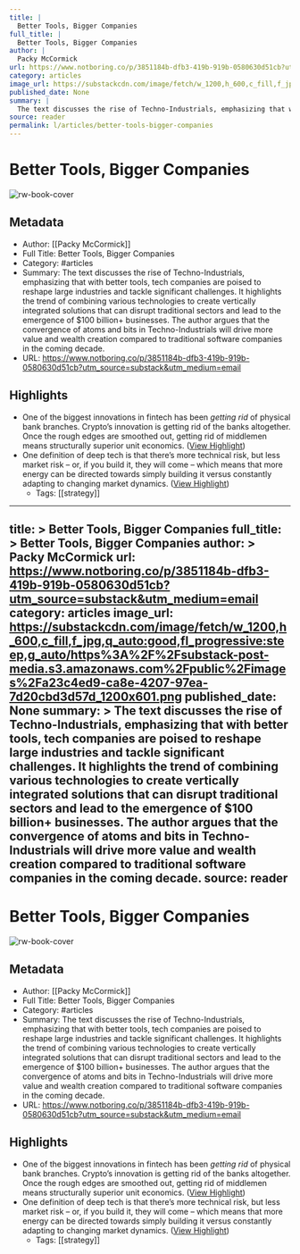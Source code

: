 ```yaml
---
title: |
  Better Tools, Bigger Companies
full_title: |
  Better Tools, Bigger Companies
author: |
  Packy McCormick
url: https://www.notboring.co/p/3851184b-dfb3-419b-919b-0580630d51cb?utm_source=substack&utm_medium=email
category: articles
image_url: https://substackcdn.com/image/fetch/w_1200,h_600,c_fill,f_jpg,q_auto:good,fl_progressive:steep,g_auto/https%3A%2F%2Fsubstack-post-media.s3.amazonaws.com%2Fpublic%2Fimages%2Fa23c4ed9-ca8e-4207-97ea-7d20cbd3d57d_1200x601.png
published_date: None
summary: |
  The text discusses the rise of Techno-Industrials, emphasizing that with better tools, tech companies are poised to reshape large industries and tackle significant challenges. It highlights the trend of combining various technologies to create vertically integrated solutions that can disrupt traditional sectors and lead to the emergence of $100 billion+ businesses. The author argues that the convergence of atoms and bits in Techno-Industrials will drive more value and wealth creation compared to traditional software companies in the coming decade.
source: reader
permalink: l/articles/better-tools-bigger-companies
---
```

# Better Tools, Bigger Companies

![rw-book-cover](https://substackcdn.com/image/fetch/w_1200,h_600,c_fill,f_jpg,q_auto:good,fl_progressive:steep,g_auto/https%3A%2F%2Fsubstack-post-media.s3.amazonaws.com%2Fpublic%2Fimages%2Fa23c4ed9-ca8e-4207-97ea-7d20cbd3d57d_1200x601.png)

## Metadata
- Author: [[Packy McCormick]]
- Full Title: Better Tools, Bigger Companies
- Category: #articles
- Summary: The text discusses the rise of Techno-Industrials, emphasizing that with better tools, tech companies are poised to reshape large industries and tackle significant challenges. It highlights the trend of combining various technologies to create vertically integrated solutions that can disrupt traditional sectors and lead to the emergence of $100 billion+ businesses. The author argues that the convergence of atoms and bits in Techno-Industrials will drive more value and wealth creation compared to traditional software companies in the coming decade.
- URL: https://www.notboring.co/p/3851184b-dfb3-419b-919b-0580630d51cb?utm_source=substack&utm_medium=email

## Highlights
- One of the biggest innovations in fintech has been *getting rid* of physical bank branches. Crypto’s innovation is getting rid of the banks altogether. Once the rough edges are smoothed out, getting rid of middlemen means structurally superior unit economics. ([View Highlight](https://read.readwise.io/read/01hz7c3353qf8hmv189bec2ktd))
- One definition of deep tech is that there’s more technical risk, but less market risk – or, if you build it, they will come – which means that more energy can be directed towards simply building it versus constantly adapting to changing market dynamics. ([View Highlight](https://read.readwise.io/read/01hz7d2j85dvt57w23zce5rn7t))
    - Tags: [[strategy]] 


---
title: >
  Better Tools, Bigger Companies
full_title: >
  Better Tools, Bigger Companies
author: >
  Packy McCormick
url: https://www.notboring.co/p/3851184b-dfb3-419b-919b-0580630d51cb?utm_source=substack&utm_medium=email
category: articles
image_url: https://substackcdn.com/image/fetch/w_1200,h_600,c_fill,f_jpg,q_auto:good,fl_progressive:steep,g_auto/https%3A%2F%2Fsubstack-post-media.s3.amazonaws.com%2Fpublic%2Fimages%2Fa23c4ed9-ca8e-4207-97ea-7d20cbd3d57d_1200x601.png
published_date: None
summary: >
  The text discusses the rise of Techno-Industrials, emphasizing that with better tools, tech companies are poised to reshape large industries and tackle significant challenges. It highlights the trend of combining various technologies to create vertically integrated solutions that can disrupt traditional sectors and lead to the emergence of $100 billion+ businesses. The author argues that the convergence of atoms and bits in Techno-Industrials will drive more value and wealth creation compared to traditional software companies in the coming decade.
source: reader
---
# Better Tools, Bigger Companies

![rw-book-cover](https://substackcdn.com/image/fetch/w_1200,h_600,c_fill,f_jpg,q_auto:good,fl_progressive:steep,g_auto/https%3A%2F%2Fsubstack-post-media.s3.amazonaws.com%2Fpublic%2Fimages%2Fa23c4ed9-ca8e-4207-97ea-7d20cbd3d57d_1200x601.png)

## Metadata
- Author: [[Packy McCormick]]
- Full Title: Better Tools, Bigger Companies
- Category: #articles
- Summary: The text discusses the rise of Techno-Industrials, emphasizing that with better tools, tech companies are poised to reshape large industries and tackle significant challenges. It highlights the trend of combining various technologies to create vertically integrated solutions that can disrupt traditional sectors and lead to the emergence of $100 billion+ businesses. The author argues that the convergence of atoms and bits in Techno-Industrials will drive more value and wealth creation compared to traditional software companies in the coming decade.
- URL: https://www.notboring.co/p/3851184b-dfb3-419b-919b-0580630d51cb?utm_source=substack&utm_medium=email

## Highlights
- One of the biggest innovations in fintech has been *getting rid* of physical bank branches. Crypto’s innovation is getting rid of the banks altogether. Once the rough edges are smoothed out, getting rid of middlemen means structurally superior unit economics. ([View Highlight](https://read.readwise.io/read/01hz7c3353qf8hmv189bec2ktd))
- One definition of deep tech is that there’s more technical risk, but less market risk – or, if you build it, they will come – which means that more energy can be directed towards simply building it versus constantly adapting to changing market dynamics. ([View Highlight](https://read.readwise.io/read/01hz7d2j85dvt57w23zce5rn7t))
    - Tags: [[strategy]] 


